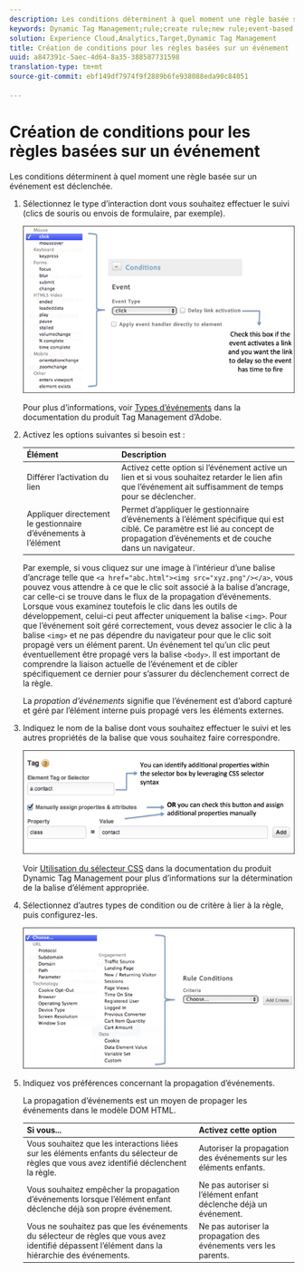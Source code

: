 ```yaml
---
description: Les conditions déterminent à quel moment une règle basée sur un événement est déclenchée.
keywords: Dynamic Tag Management;rule;create rule;new rule;event-based rule;delay link activation;apply event handler directly to element;bubbling;event bubbling
solution: Experience Cloud,Analytics,Target,Dynamic Tag Management
title: Création de conditions pour les règles basées sur un événement
uuid: a847391c-5aec-4d64-8a35-388587731598
translation-type: tm+mt
source-git-commit: ebf149df7974f9f2889b6fe938088eda90c84051

---
```



# Création de conditions pour les règles basées sur un événement

Les conditions déterminent à quel moment une règle basée sur un événement est déclenchée.

1. Sélectionnez le type d’interaction dont vous souhaitez effectuer le suivi (clics de souris ou envois de formulaire, par exemple).

   ![](assets/condition-event-based.png)

   Pour plus d’informations, voir [Types d’événements](https://marketing.adobe.com/resources/help/fr_FR/dtm/event_types.html) dans la documentation du produit Tag Management d’Adobe.

1. Activez les options suivantes si besoin est :

   | Élément | Description |
   |--- |--- |
   | Différer l’activation du lien | Activez cette option si l’événement active un lien et si vous souhaitez retarder le lien afin que l’événement ait suffisamment de temps pour se déclencher. |
   | Appliquer directement le gestionnaire d’événements à l’élément | Permet d’appliquer le gestionnaire d’événements à l’élément spécifique qui est ciblé. Ce paramètre est lié au concept de propagation d’événements et de couche dans un navigateur. |

   Par exemple, si vous cliquez sur une image à l’intérieur d’une balise d’ancrage telle que `<a href="abc.html"><img src="xyz.png"/></a>`, vous pouvez vous attendre à ce que le clic soit associé à la balise d’ancrage, car celle-ci se trouve dans le flux de la propagation d’événements. Lorsque vous examinez toutefois le clic dans les outils de développement, celui-ci peut affecter uniquement la balise `<img>`. Pour que l’événement soit géré correctement, vous devez associer le clic à la balise `<img>` et ne pas dépendre du navigateur pour que le clic soit propagé vers un élément parent. Un événement tel qu’un clic peut éventuellement être propagé vers la balise `<body>`. Il est important de comprendre la liaison actuelle de l’événement et de cibler spécifiquement ce dernier pour s’assurer du déclenchement correct de la règle.

   La *propation d’événements* signifie que l’événement est d’abord capturé et géré par l’élément interne puis propagé vers les éléments externes.

1. Indiquez le nom de la balise dont vous souhaitez effectuer le suivi et les autres propriétés de la balise que vous souhaitez faire correspondre.

   ![](assets/condition-event-based2.png)

   Voir [Utilisation du sélecteur CSS](https://marketing.adobe.com/resources/help/fr_FR/dtm/css-selector.html) dans la documentation du produit Dynamic Tag Management pour plus d’informations sur la détermination de la balise d’élément appropriée.

1. Sélectionnez d’autres types de condition ou de critère à lier à la règle, puis configurez-les.

   ![](assets/condition-event-based3.png)

1. Indiquez vos préférences concernant la propagation d’événements.

   La propagation d’événements est un moyen de propager les événements dans le modèle DOM HTML.

   | Si vous... | Activez cette option |
   |--- |--- |
   | Vous souhaitez que les interactions liées sur les éléments enfants du sélecteur de règles que vous avez identifié déclenchent la règle. | Autoriser la propagation des événements sur les éléments enfants. |
   | Vous souhaitez empêcher la propagation d’événements lorsque l’élément enfant déclenche déjà son propre événement. | Ne pas autoriser si l’élément enfant déclenche déjà un événement. |
   | Vous ne souhaitez pas que les événements du sélecteur de règles que vous avez identifié dépassent l’élément dans la hiérarchie des événements. | Ne pas autoriser la propagation des événements vers les parents. |
